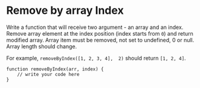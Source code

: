 # Remove by array Index
 Write a function that will receive two argument - an array and an index. Remove array element at the index position (index starts from `0`) and return modified array. Array item must be removed, not set to undefined, 0 or null. Array length should change.

For example, `removeByIndex([1, 2, 3, 4],  2)` should return `[1, 2, 4]`.

```
function removeByIndex(arr, index) {
    // write your code here
}
```

